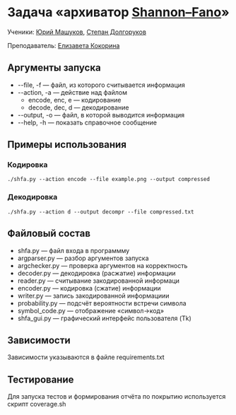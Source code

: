# Задача «архиватор [Shannon–Fano](https://en.wikipedia.org/wiki/Shannon–Fano_coding)»

Ученики: [Юрий Машуков](https://github.com/mrKakushonok), [Степан Долгоруков](https://github.com/stepan-dolgorukov)

Преподаватель: [Елизавета Кокорина](https://github.com/jmbloodycon)

## Аргументы запуска

+ --file, -f &mdash; файл, из которого считывается информация
+ --action, -a &mdash; действие над файлом
    + encode, enc, e &mdash; кодирование
    + decode, dec, d &mdash; декодирование
+ --output, -o &mdash; файл, в которой выводится информация
+ --help, -h &mdash; показать справочное сообщение

## Примеры использования

### Кодировка

```
./shfa.py --action encode --file example.png --output compressed
```

### Декодировка

```
./shfa.py --action d --output decompr --file compressed.txt
```

## Файловый состав

+ shfa.py &mdash; файл входа в программму
+ argparser.py &mdash; разбор аргументов запуска
+ argchecker.py &mdash; проверка аргументов на корректность
+ decoder.py &mdash; декодировка (расжатие) информации
+ reader.py &mdash; считывание закодированной информаци
+ encoder.py &mdash; кодировка (сжатие) информации
+ writer.py &mdash; запись закодированной информациии
+ probability.py &mdash; подсчёт вероятности встречи символа
+ symbol_code.py &mdash; отображение &laquo;символ→код&raquo;
+ shfa_gui.py &mdash; графический интерфейс пользователя (Tk)

## Зависимости

Зависимости указываются в файле requirements.txt

## Тестирование

Для запуска тестов и формирования отчёта по покрытию используется скрипт
coverage.sh
